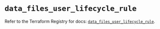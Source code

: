 # `data_files_user_lifecycle_rule`

Refer to the Terraform Registry for docs: [`data_files_user_lifecycle_rule`](https://registry.terraform.io/providers/files-com/files/0.1.365/docs/data-sources/user_lifecycle_rule).
